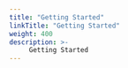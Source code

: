 ```yaml
---
title: "Getting Started"
linkTitle: "Getting Started"
weight: 400
description: >-
     Getting Started
---
```

